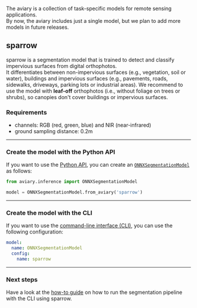 <style>
  @media screen and (min-width: 76.25em) {
    .md-sidebar--primary { visibility: hidden }
  }
</style>

The aviary is a collection of task-specific models for remote sensing applications.<br />
By now, the aviary includes just a single model, but we plan to add more models in future releases.

## sparrow

sparrow is a segmentation model that is trained to detect and classify impervious surfaces
from digital orthophotos.<br />
It differentiates between non-impervious surfaces (e.g., vegetation, soil or water), buildings and
impervious surfaces (e.g., pavements, roads, sidewalks, driveways, parking lots or industrial areas).
We recommend to use the model with **leaf-off** orthophotos (i.e., without foliage on trees or shrubs),
so canopies don't cover buildings or impervious surfaces.

### Requirements

- channels: RGB (red, green, blue) and NIR (near-infrared)
- ground sampling distance: 0.2m

---

### Create the model with the Python API

If you want to use the [Python API](../api_reference/index.md),
you can create an [`ONNXSegmentationModel`](../api_reference/inference/model.md#aviary.inference.ONNXSegmentationModel)
as follows:

``` python
from aviary.inference import ONNXSegmentationModel

model = ONNXSegmentationModel.from_aviary('sparrow')
```

---

### Create the model with the CLI

If you want to use the [command-line interface (CLI)](../cli_reference/segmentation_pipeline.md),
you can use the following configuration:

``` yaml title="config.yaml"
model:
  name: ONNXSegmentationModel
  config:
    name: sparrow
```

---

### Next steps

Have a look at the [how-to guide](../how_to_guides/cli/how_to_run_the_segmentation_pipeline.md)
on how to run the segmentation pipeline with the CLI using sparrow.
